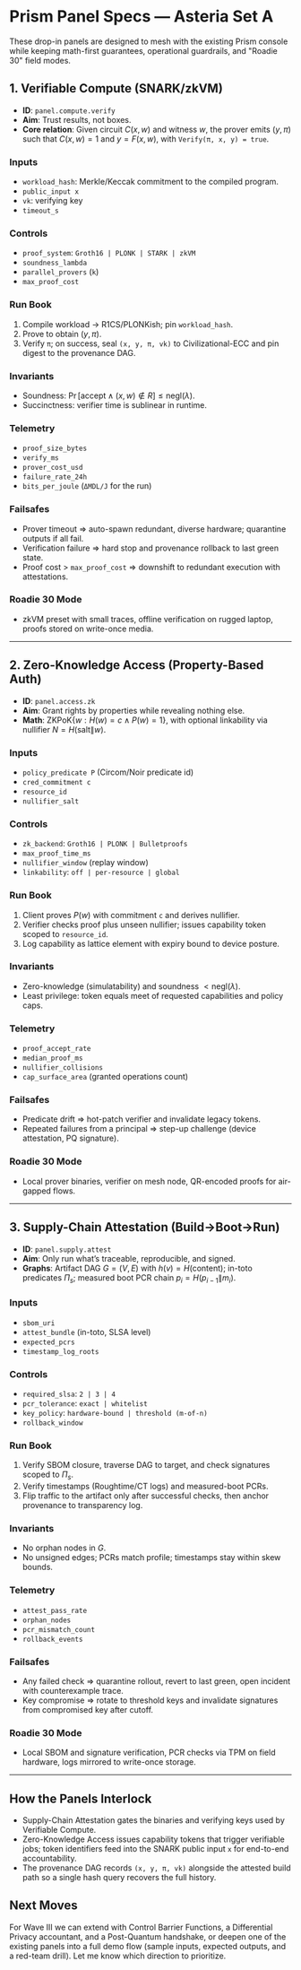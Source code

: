 # Prism Panel Specs — Asteria Set A

These drop-in panels are designed to mesh with the existing Prism console while keeping math-first guarantees, operational guardrails, and "Roadie 30" field modes.

## 1. Verifiable Compute (SNARK/zkVM)
- **ID**: `panel.compute.verify`
- **Aim**: Trust results, not boxes.
- **Core relation**: Given circuit $C(x, w)$ and witness $w$, the prover emits $(y, \pi)$ such that $C(x, w) = 1$ and $y = F(x, w)$, with `Verify(π, x, y) = true`.

### Inputs
- `workload_hash`: Merkle/Keccak commitment to the compiled program.
- `public_input x`
- `vk`: verifying key
- `timeout_s`

### Controls
- `proof_system`: `Groth16 | PLONK | STARK | zkVM`
- `soundness_lambda`
- `parallel_provers` (`k`)
- `max_proof_cost`

### Run Book
1. Compile workload → R1CS/PLONKish; pin `workload_hash`.
2. Prove to obtain $(y, \pi)$.
3. Verify `π`; on success, seal `(x, y, π, vk)` to Civilizational-ECC and pin digest to the provenance DAG.

### Invariants
- Soundness: $\Pr[\text{accept} \land (x, w) \notin R] \leq \text{negl}(\lambda)$.
- Succinctness: verifier time is sublinear in runtime.

### Telemetry
- `proof_size_bytes`
- `verify_ms`
- `prover_cost_usd`
- `failure_rate_24h`
- `bits_per_joule` (`ΔMDL/J` for the run)

### Failsafes
- Prover timeout ⇒ auto-spawn redundant, diverse hardware; quarantine outputs if all fail.
- Verification failure ⇒ hard stop and provenance rollback to last green state.
- Proof cost > `max_proof_cost` ⇒ downshift to redundant execution with attestations.

### Roadie 30 Mode
- zkVM preset with small traces, offline verification on rugged laptop, proofs stored on write-once media.

---

## 2. Zero-Knowledge Access (Property-Based Auth)
- **ID**: `panel.access.zk`
- **Aim**: Grant rights by properties while revealing nothing else.
- **Math**: $\mathsf{ZKPoK}\{ w : H(w) = c \land P(w) = 1 \}$, with optional linkability via nullifier $N = H(\text{salt} \| w)$.

### Inputs
- `policy_predicate P` (Circom/Noir predicate id)
- `cred_commitment c`
- `resource_id`
- `nullifier_salt`

### Controls
- `zk_backend`: `Groth16 | PLONK | Bulletproofs`
- `max_proof_time_ms`
- `nullifier_window` (replay window)
- `linkability`: `off | per-resource | global`

### Run Book
1. Client proves $P(w)$ with commitment `c` and derives nullifier.
2. Verifier checks proof plus unseen nullifier; issues capability token scoped to `resource_id`.
3. Log capability as lattice element with expiry bound to device posture.

### Invariants
- Zero-knowledge (simulatability) and soundness $< \text{negl}(\lambda)$.
- Least privilege: token equals meet of requested capabilities and policy caps.

### Telemetry
- `proof_accept_rate`
- `median_proof_ms`
- `nullifier_collisions`
- `cap_surface_area` (granted operations count)

### Failsafes
- Predicate drift ⇒ hot-patch verifier and invalidate legacy tokens.
- Repeated failures from a principal ⇒ step-up challenge (device attestation, PQ signature).

### Roadie 30 Mode
- Local prover binaries, verifier on mesh node, QR-encoded proofs for air-gapped flows.

---

## 3. Supply-Chain Attestation (Build→Boot→Run)
- **ID**: `panel.supply.attest`
- **Aim**: Only run what’s traceable, reproducible, and signed.
- **Graphs**: Artifact DAG $G = (V, E)$ with $h(v) = H(\text{content})$; in-toto predicates $\Pi_s$; measured boot PCR chain $p_i = H(p_{i-1} \| m_i)$.

### Inputs
- `sbom_uri`
- `attest_bundle` (in-toto, SLSA level)
- `expected_pcrs`
- `timestamp_log_roots`

### Controls
- `required_slsa`: `2 | 3 | 4`
- `pcr_tolerance`: `exact | whitelist`
- `key_policy`: `hardware-bound | threshold (m-of-n)`
- `rollback_window`

### Run Book
1. Verify SBOM closure, traverse DAG to target, and check signatures scoped to $\Pi_s$.
2. Verify timestamps (Roughtime/CT logs) and measured-boot PCRs.
3. Flip traffic to the artifact only after successful checks, then anchor provenance to transparency log.

### Invariants
- No orphan nodes in $G$.
- No unsigned edges; PCRs match profile; timestamps stay within skew bounds.

### Telemetry
- `attest_pass_rate`
- `orphan_nodes`
- `pcr_mismatch_count`
- `rollback_events`

### Failsafes
- Any failed check ⇒ quarantine rollout, revert to last green, open incident with counterexample trace.
- Key compromise ⇒ rotate to threshold keys and invalidate signatures from compromised key after cutoff.

### Roadie 30 Mode
- Local SBOM and signature verification, PCR checks via TPM on field hardware, logs mirrored to write-once storage.

---

## How the Panels Interlock
- Supply-Chain Attestation gates the binaries and verifying keys used by Verifiable Compute.
- Zero-Knowledge Access issues capability tokens that trigger verifiable jobs; token identifiers feed into the SNARK public input `x` for end-to-end accountability.
- The provenance DAG records `(x, y, π, vk)` alongside the attested build path so a single hash query recovers the full history.

## Next Moves
For Wave III we can extend with Control Barrier Functions, a Differential Privacy accountant, and a Post-Quantum handshake, or deepen one of the existing panels into a full demo flow (sample inputs, expected outputs, and a red-team drill). Let me know which direction to prioritize.
